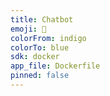 ```yaml
---
title: Chatbot
emoji: 🤖
colorFrom: indigo
colorTo: blue
sdk: docker
app_file: Dockerfile
pinned: false
---
```

